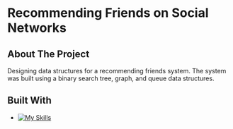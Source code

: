 # Recommending Friends on Social Networks

<!-- introduction -->
## About The Project

Designing data structures for a recommending friends system. The system was built using a binary search tree, graph, and queue data structures.
<!-- technology -->
## Built With

* [![My Skills](https://skills.thijs.gg/icons?i=java)](https://skills.thijs.gg)
